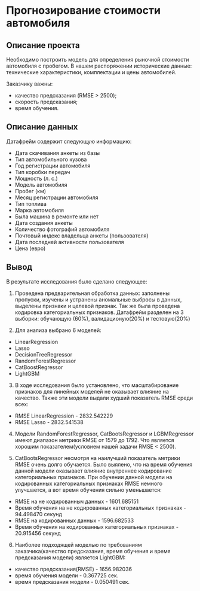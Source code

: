 # Прогнозирование стоимости автомобиля

## Описание проекта
Необходимо построить модель для определения рыночной стоимости автомобиля с пробегом. В нашем распоряжении исторические данные: технические характеристики, комплектации и цены автомобилей.

Заказчику важны:

* качество предсказания (RMSE > 2500);
* скорость предсказания;
* время обучения. 

## Описание данных

Датафрейм содержит следующую информацию:

* Дата скачивания анкеты из базы
* Тип автомобильного кузова
* Год регистрации автомобиля
* Тип коробки передач
* Мощность (л. с.)
* Модель автомобиля
* Пробег (км)
* Месяц регистрации автомобиля
* Тип топлива
* Марка автомобиля
* Была машина в ремонте или нет
* Дата создания анкеты
* Количество фотографий автомобиля
* Почтовый индекс владельца анкеты (пользователя)
* Дата последней активности пользователя
* Цена (евро)

## Вывод
В результате исследования было сделано следующее:

1. Проведена предварительная обработка данных: заполнены пропуски, изучены и устранены аномальные выбросы в данных, выделены признаки и целевой признак. Так же была проведена кодировка категориальных признаков. Датафрейм разделен на 3 выборки: обучающую (60%), валидационую(20%) и тестовую(20%)
   
2. Для анализа выбрано 6 моделей:

* LinearRegression
* Lasso
* DecisionTreeRegressor
* RandomForestRegressor
* CatBoostRеgressor
* LightGBM
  
3. В ходе исследования было установлено, что масштабирование признаков для линейных моделей не оказывает влияние на качество. Также эти модели выдали худший показатель RMSE среди всех:

* RMSE LinearRegression - 2832.542229
* RMSE Lasso - 2832.541538
  
4. Модели RandomForestRegressor, CatBootsRegressor и LGBMRegressor имеют диапазон метрики RMSE от 1579 до 1792. Что является хорошим показателем(условием нашей задачи RMSE < 2500).
  
5. CatBootsRegressor несмотря на наилучший показатель метрики RMSE очень долго обучается. Было выялено, что на время обучения данной модели оказывает влияние внутреннее кодирование категориальных признаков. При обучении данной модели на кодированных категориальных признаках RMSE немного улучшается, а вот время обучения сильно уменьшается:
* RMSE на не кодированныч данных - 1601.685151
* Время обучения на не кодированных категориальных признаках - 94.498470 секунд
* RMSE на кодированных данных - 1596.682533
* Время обучения на кодированных категориальных признаках - 20.915456 секунд
  
6. Наиболее подходящей моделью по требованиям заказчика(качество предсказания, время обучения и время предсказания модели) является LightGBM:
* качество предсказания(RMSE) - 1656.982036
* время обучения модели - 0.367725 сек.
* время предсказания модели - 0.050491 сек.

